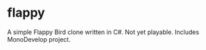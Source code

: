 flappy
======

A simple Flappy Bird clone written in C#. Not yet playable. Includes MonoDevelop project.
